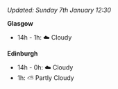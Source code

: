 *Updated: Sunday 7th January 12:30*

**Glasgow**

* 14h - 1h: :cloud: Cloudy

**Edinburgh**

* 14h - 0h: :cloud: Cloudy
* 1h: :partly_sunny: Partly Cloudy
